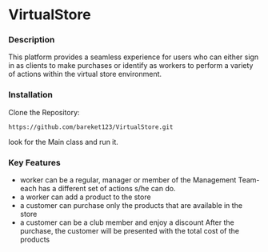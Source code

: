 # VirtualStore
<h3>Description</h3>
This platform provides a seamless experience for users who can either sign in as clients to make purchases or identify as workers to perform a variety of actions within the virtual store environment.
<h3>Installation</h3>

Clone the Repository:

``https://github.com/bareket123/VirtualStore.git``

look for the Main class and run it.

<h3>Key Features</h3>

-  worker can be a regular, manager or member of the Management Team- each has a different set of actions s/he can do.
-  a worker can add a product to the store
-  a customer can purchase only the products that are available in the store
-  a customer can be a club member and enjoy a discount
After the purchase, the customer will be presented with the total cost of the products

